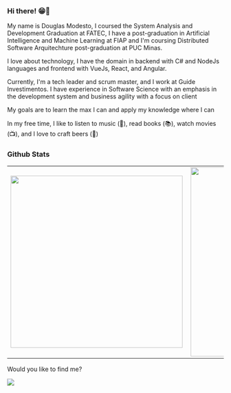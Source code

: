 
### Hi there! 😁👋

My name is Douglas Modesto, I coursed the System Analysis and Development Graduation at FATEC, I have a post-graduation in Artificial Intelligence and Machine Learning at FIAP and I'm coursing Distributed Software Arquitechture post-graduation at PUC Minas.

I love about technology, I have the domain in backend with C# and NodeJs languages and frontend with VueJs, React, and Angular.

Currently, I'm a tech leader and scrum master, and I work at Guide Investimentos. I have experience in Software Science with an emphasis in the development system and business agility with a focus on client

My goals are to learn the max I can and apply my knowledge where I can

In my free time, I like to listen to music (🎵), read books  (📚), watch movies  (📺), and I love to craft beers (🍺)

 
 
### Github Stats 
<center>
  <table >
    <tr>
      <td><img width="400px" align="left" src="https://github-readme-stats.vercel.app/api/top-langs/?username=dgmodesto&hide=html&layout=compact&theme=highcontrast" /></td>
      <td><img width="440px" align="left" src="https://github-readme-stats.vercel.app/api?username=dgmodesto&show_icons=true&theme=highcontrast" /></td>
    </tr>  
  </table>
</center>



Would you like to find me?


<p align="left">

  <a href="https://www.linkedin.com/in/douglasmodesto/" alt="Linkedin">
  <img src="https://img.shields.io/badge/-Linkedin-0e76a8?style=for-the-badge&logo=Linkedin&logoColor=white&link=https://www.linkedin.com/in/douglasmodesto" /></a>

</p>  
